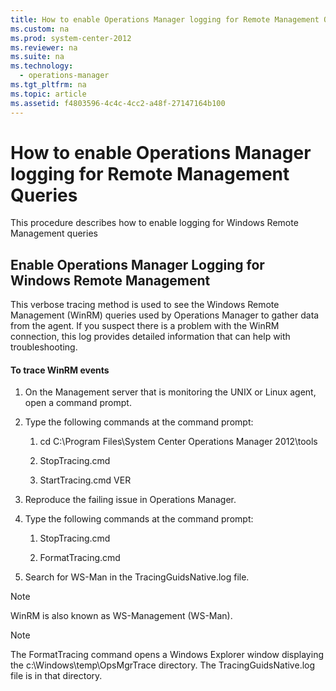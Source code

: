 ```yaml
---
title: How to enable Operations Manager logging for Remote Management Queries
ms.custom: na
ms.prod: system-center-2012
ms.reviewer: na
ms.suite: na
ms.technology: 
  - operations-manager
ms.tgt_pltfrm: na
ms.topic: article
ms.assetid: f4803596-4c4c-4cc2-a48f-27147164b100
---
```

# How to enable Operations Manager logging for Remote Management Queries
This procedure describes how to enable logging for Windows Remote Management queries

## Enable Operations Manager Logging for Windows Remote Management
This verbose tracing method is used to see the Windows Remote Management \(WinRM\) queries used by Operations Manager to gather data from the agent. If you suspect there is a problem with the WinRM connection, this log provides detailed information that can help with troubleshooting.

#### To trace WinRM events

1.  On the Management server that is monitoring the UNIX or Linux agent, open a command prompt.

2.  Type the following commands at the command prompt:

    1.  cd C:\\Program Files\\System Center Operations Manager 2012\\tools

    2.  StopTracing.cmd

    3.  StartTracing.cmd VER

3.  Reproduce the failing issue in Operations Manager.

4.  Type the following commands at the command prompt:

    1.  StopTracing.cmd

    2.  FormatTracing.cmd

5.  Search for WS\-Man in the TracingGuidsNative.log file.

> [!NOTE]
> WinRM is also known as WS\-Management \(WS\-Man\).

> [!NOTE]
> The FormatTracing command opens a Windows Explorer window displaying the c:\\Windows\\temp\\OpsMgrTrace directory. The TracingGuidsNative.log file is in that directory.

